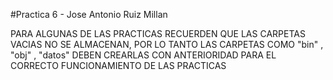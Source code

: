 #Practica 6 - Jose Antonio Ruiz Millan

PARA ALGUNAS DE LAS PRACTICAS RECUERDEN QUE LAS CARPETAS VACIAS NO SE ALMACENAN,
POR LO TANTO LAS CARPETAS COMO "bin" , "obj" , "datos" DEBEN CREARLAS CON ANTERIORIDAD 
PARA EL CORRECTO FUNCIONAMIENTO DE LAS PRACTICAS
